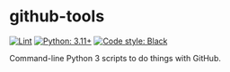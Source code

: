 # github-tools

[![Lint](https://github.com/hugovk/github-tools/actions/workflows/lint.yml/badge.svg)](https://github.com/hugovk/github-tools/actions/workflows/lint.yml)
[![Python: 3.11+](https://img.shields.io/badge/Python-3.11+-blue.svg)](https://www.python.org/downloads/)
[![Code style: Black](https://img.shields.io/badge/code%20style-Black-000000.svg)](https://github.com/psf/black)

Command-line Python 3 scripts to do things with GitHub.
